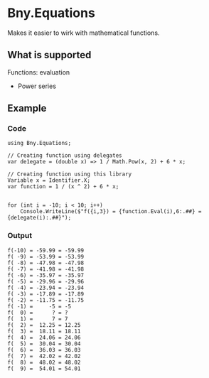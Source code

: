 # Bny.Equations
Makes it easier to wirk with mathematical functions.

## What is supported
Functions: evaluation
- Power series

## Example
### Code
```[C#]
using Bny.Equations;

// Creating function using delegates
var de1egate = (double x) => 1 / Math.Pow(x, 2) + 6 * x;

// Creating function using this library
Variable x = Identifier.X;
var function = 1 / (x ^ 2) + 6 * x;


for (int i = -10; i < 10; i++)
    Console.WriteLine($"f({i,3}) = {function.Eval(i),6:.##} = {de1egate(i):.##}");
```

### Output
```
f(-10) = -59.99 = -59.99
f( -9) = -53.99 = -53.99
f( -8) = -47.98 = -47.98
f( -7) = -41.98 = -41.98
f( -6) = -35.97 = -35.97
f( -5) = -29.96 = -29.96
f( -4) = -23.94 = -23.94
f( -3) = -17.89 = -17.89
f( -2) = -11.75 = -11.75
f( -1) =     -5 = -5
f(  0) =      ? = ?
f(  1) =      7 = 7
f(  2) =  12.25 = 12.25
f(  3) =  18.11 = 18.11
f(  4) =  24.06 = 24.06
f(  5) =  30.04 = 30.04
f(  6) =  36.03 = 36.03
f(  7) =  42.02 = 42.02
f(  8) =  48.02 = 48.02
f(  9) =  54.01 = 54.01
```
